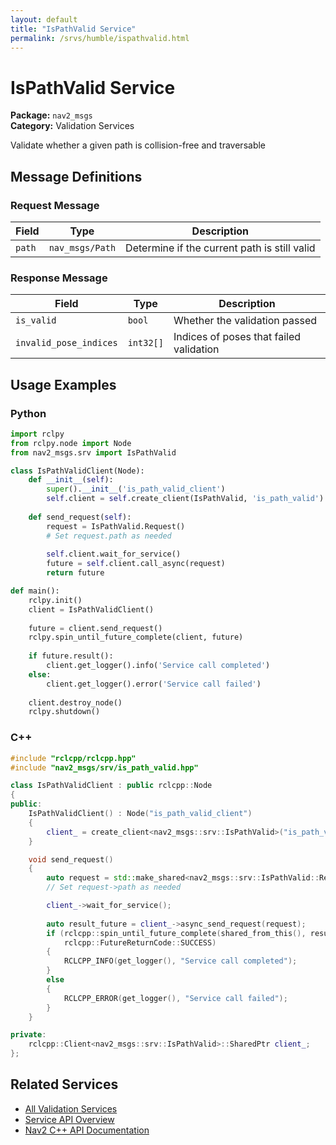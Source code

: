 ```yaml
---
layout: default
title: "IsPathValid Service"
permalink: /srvs/humble/ispathvalid.html
---
```


# IsPathValid Service

**Package:** `nav2_msgs`  
**Category:** Validation Services

Validate whether a given path is collision-free and traversable

## Message Definitions

### Request Message

| Field | Type | Description |
|-------|------|-------------|
| `path` | `nav_msgs/Path` | Determine if the current path is still valid |


### Response Message

| Field | Type | Description |
|-------|------|-------------|
| `is_valid` | `bool` | Whether the validation passed |
| `invalid_pose_indices` | `int32[]` | Indices of poses that failed validation |



## Usage Examples

### Python

```python
import rclpy
from rclpy.node import Node
from nav2_msgs.srv import IsPathValid

class IsPathValidClient(Node):
    def __init__(self):
        super().__init__('is_path_valid_client')
        self.client = self.create_client(IsPathValid, 'is_path_valid')
        
    def send_request(self):
        request = IsPathValid.Request()
        # Set request.path as needed
        
        self.client.wait_for_service()
        future = self.client.call_async(request)
        return future

def main():
    rclpy.init()
    client = IsPathValidClient()
    
    future = client.send_request()
    rclpy.spin_until_future_complete(client, future)
    
    if future.result():
        client.get_logger().info('Service call completed')
    else:
        client.get_logger().error('Service call failed')
        
    client.destroy_node()
    rclpy.shutdown()
```

### C++

```cpp
#include "rclcpp/rclcpp.hpp"
#include "nav2_msgs/srv/is_path_valid.hpp"

class IsPathValidClient : public rclcpp::Node
{
public:
    IsPathValidClient() : Node("is_path_valid_client")
    {
        client_ = create_client<nav2_msgs::srv::IsPathValid>("is_path_valid");
    }

    void send_request()
    {
        auto request = std::make_shared<nav2_msgs::srv::IsPathValid::Request>();
        // Set request->path as needed

        client_->wait_for_service();
        
        auto result_future = client_->async_send_request(request);
        if (rclcpp::spin_until_future_complete(shared_from_this(), result_future) ==
            rclcpp::FutureReturnCode::SUCCESS)
        {
            RCLCPP_INFO(get_logger(), "Service call completed");
        }
        else
        {
            RCLCPP_ERROR(get_logger(), "Service call failed");
        }
    }

private:
    rclcpp::Client<nav2_msgs::srv::IsPathValid>::SharedPtr client_;
};
```

## Related Services

- [All Validation Services](/srvs/humble/index.html#validation-services)
- [Service API Overview](/srvs/humble/index.html)
- [Nav2 C++ API Documentation](/humble/html/index.html)
